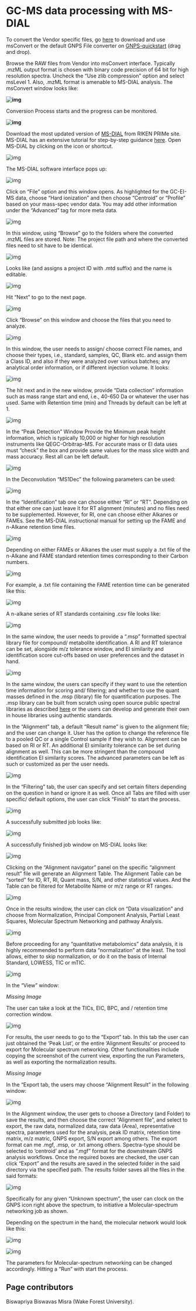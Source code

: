 # GC-MS data processing with MS-DIAL

To convert the Vendor specific files, go [here](http://proteowizard.sourceforge.net/download.html) to download and use msConvert or the default GNPS File converter on [GNPS-quickstart](https://gnps-quickstart.ucsd.edu/conversion) (drag and drop).  

Browse the RAW files from Vendor into msConvert interface. Typically .mzML output format is chosen with binary code precision of 64 bit for high resolution spectra. Uncheck the “Use zlib compression” option and select msLevel 1. Also, .mzML format is amenable to MS-DIAL analysis. The msConvert window looks like:  

**![img](img/GC-MS_documentation/Fig_20.png)**

Conversion Process starts and the progress can be monitored.

**![img](img/GC-MS_documentation/Fig_21.png)**

Download the most updated version of [MS-DIAL](https://www.ncbi.nlm.nih.gov/pmc/articles/PMC4449330/) from RIKEN PRIMe site. MS-DIAL has an extensive tutorial  for step-by-step guidance [here](https://mtbinfo-team.github.io/mtbinfo.github.io/MS-DIAL/tutorial.html). Open MS-DIAL by clicking on the icon or shortcut.  

![img](img/GC-MS_documentation/Fig_22.png)

The MS-DIAL software interface pops up: 

![img](img/GC-MS_documentation/Fig_23.png)

Click on “File” option and this window opens. As highlighted for the GC-EI-MS data, choose “Hard ionization” and then choose “Centroid” or “Profile” based on your mass-spec vendor data. You may add other information under the “Advanced” tag for more meta data.  

![img](img/GC-MS_documentation/Fig_24.png)

In this window, using “Browse” go to the folders where the converted .mzML files are stored. Note: The project file path and where the converted files need to sit have to be identical.

![img](img/GC-MS_documentation/Fig_25.png)

Looks like (and assigns a project ID with .mtd suffix) and the name is editable.  

![img](img/GC-MS_documentation/Fig_26.png)

 Hit “Next” to go to the next page.

![img](img/GC-MS_documentation/Fig_27.png)

Click “Browse” on this window and choose the files that you need to analyze.

![img](img/GC-MS_documentation/Fig_28.png)

In this window, the user needs to assign/ choose correct File names, and choose their types, i.e., standard, samples, QC, Blank etc. and assign them a Class ID, and also if they were analyzed over various batches; any analytical order information, or if different injection volume. It looks:  

![img](img/GC-MS_documentation/Fig_29.png)

The hit next and in the new window, provide “Data collection” information such as mass range start and end, i.e., 40-650 Da or whatever the user has used. Same with Retention time (min) and Threads by default can be left at 1.

![img](img/GC-MS_documentation/Fig_30.png)

In the “Peak Detection” Window Provide the Minimum peak height information, which is typically 10,000 or higher for high resolution instruments like QEGC-Orbitrap-MS. For accurate mass or EI data uses must “check” the box and provide same values for the mass slice width and mass accuracy. Rest all can be left default.

![img](img/GC-MS_documentation/Fig_31.png)

In the Deconvolution “MS1Dec” the following parameters can be used:

![img](img/GC-MS_documentation/Fig_32.png)

In the “Identification” tab one can choose either “RI” or “RT”. Depending on that either one can just leave it for RT alignment (minutes) and no files need to be supplemented. However, for RI, one can choose either Alkanes or FAMEs. See the MS-DIAL instructional manual for setting up the FAME and n-Alkane retention time files. 

![img](img/GC-MS_documentation/Fig_33.png)

Depending on either FAMEs or Alkanes the user must supply a .txt file of the n-Alkane and FAME standard retention times corresponding to their Carbon numbers.

![img](img/GC-MS_documentation/Fig_34.png)

For example, a .txt file containing the FAME retention time can be generated like this:

![img](img/GC-MS_documentation/Fig_35.png)

A n-alkane series of RT standards containing .csv file looks like:

![img](img/GC-MS_documentation/Fig_36.png)

In the same window, the user needs to provide a “.msp” formatted spectral library file for compound/ metabolite identification. A RI and RT tolerance can be set, alongside m/z tolerance window, and EI similarity and identification score cut-offs based on user preferences and the dataset in hand.

![img](img/GC-MS_documentation/Fig_37.png)

In the same window, the users can specify if they want to use the retention time information for scoring and/ filtering; and whether to use the quant masses defined in the .msp (library) file for quantification purposes. The .msp library can be built from scratch using open source public spectral libraries as described [here](https://www.protocols.io/view/steps-for-building-an-open-source-ei-ms-mass-spect-8txhwpn) or the users can develop and generate their own in house libraries using authentic standards. 

In the “Alignment” tab, a default “Result name” is given to the alignment file; and the user can change it. User has the option to change the reference file to a pooled QC or a single Control sample if they wish to. Alignment can be based on RI or RT. An additional EI similarity tolerance can be set during alignment as well. This can be more stringent than the compound identification EI similarity scores. The advanced parameters can be left as such or customized as per the user needs. 

![img](img/GC-MS_documentation/Fig_38.png)

In the “Filtering” tab, the user can specify and set certain filters depending on the question in hand or ignore it as well. Once all Tabs are filled with user specific/ default options, the user can click “Finish” to start the process. 

![img](img/GC-MS_documentation/Fig_39.png)

A successfully submitted job looks like:  

![img](img/GC-MS_documentation/Fig_40.png)

A successfully finished job window on MS-DIAL looks like:  

![img](img/GC-MS_documentation/Fig_41.png)

Clicking on the “Alignment navigator” panel on the specific “alignment result” file will generate an Alignment Table. The Alignment Table can be “sorted” for ID, RT, RI, Quant mass, S/N, and other statistical values. And the Table can be filtered for Metabolite Name or m/z range or RT ranges. 

![img](img/GC-MS_documentation/Fig_42.png)

Once in the results window, the user can click on “Data visualization” and choose from Normalization, Principal Component Analysis, Partial Least Squares, Molecular Spectrum Networking and pathway Analysis. 

![img](img/GC-MS_documentation/Fig_43.png)

Before proceeding for any “quantitative metabolomics” data analysis, it is highly recommended to perform data “normalization” at the least. The tool allows, either to skip normalization, or do it on the basis of Internal Standard, LOWESS, TIC or mTIC. 

![img](img/GC-MS_documentation/Fig_44.png)

In the “View” window:

<!--- ![img](img/GC-MS_documentation/Fig_45.png) --->
_Missing Image_

The user can take a look at the TICs, EIC, BPC, and / retention time correction window. 

![img](img/GC-MS_documentation/Fig_46.png)

For results, the user needs to go to the “Export” tab. In this tab the user can just obtained the ‘Peak List’, or the entire ‘Alignment Results’ or proceed to export for Molecular spectrum networking. Other functionalities include copying the screenshot of the current view, exporting the run Parameters, as well as exporting the normalization results.

<!---![img](img/GC-MS_documentation/Fig_47.png)--->
_Missing Image_

In the “Export tab, the users may choose “Alignment Result” in the following window:  

![img](img/GC-MS_documentation/Fig_48.png)

In the Alignment window, the user gets to choose a Directory (and Folder) to save the results, and then choose the correct “Alignment file”, and select to export, the raw data, normalized data, raw data (Area), representative spectra, parameters used for the analysis, peak ID matrix, retention time matrix, m/z matric, GNPS export, S/N export among others. The export format can me .mgf, .msp, or .txt among others. Spectra-type should be selected to ‘centroid’ and as “.mgf” format for the downstream GNPS analysis workflows. Once the required boxes are checked, the user can click “Export” and the results are saved in the selected folder in the said directory via the specified path. The results folder saves all the files in the said formats:

![img](img/GC-MS_documentation/Fig_49.png)

Specifically for any given “Unknown spectrum”, the user can clock on the GNPS icon right above the spectrum, to initiative a Molecular-spectrum networking job as shown.

Depending on the spectrum in the hand, the molecular network would look like this:

![img](img/GC-MS_documentation/Fig_50.png)

![img](img/GC-MS_documentation/Fig_51.png)

The parameters for Molecular-spectrum networking can be changed accordingly. Hitting a “Run” with start the process.   

## Page contributors
Biswapriya Biswavas Misra (Wake Forest University).
